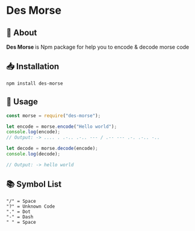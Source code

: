 # Des Morse

## 🔎 About
<b>Des Morse </b>is Npm package for help you to encode & decode morse code

## 📥 Installation
```
npm install des-morse
```
## 🔧 Usage
```js
const morse = require("des-morse");

let encode = morse.encode("Hello world");
console.log(encode);
// Output: -> .... . .-.. .-.. --- / .-- --- .-. .-.. -..

let decode = morse.decode(encode);
console.log(decode);

// Output: -> hello world
```

## 📚 Symbol List
```
"/" = Space
"?" = Unknown Code
"." = Dot
"-" = Dash
" " = Space
```
